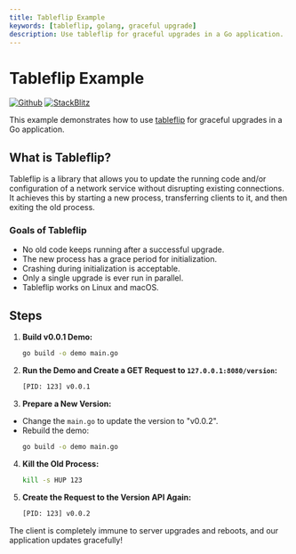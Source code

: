 ```yaml
---
title: Tableflip Example
keywords: [tableflip, golang, graceful upgrade]
description: Use tableflip for graceful upgrades in a Go application.
---
```


# Tableflip Example

[![Github](https://img.shields.io/static/v1?label=&message=Github&color=2ea44f&style=for-the-badge&logo=github)](https://github.com/khulnasoft/recipes/tree/master/tableflip) [![StackBlitz](https://img.shields.io/static/v1?label=&message=StackBlitz&color=2ea44f&style=for-the-badge&logo=StackBlitz)](https://stackblitz.com/github/khulnasoft/recipes/tree/master/tableflip)

This example demonstrates how to use [tableflip](https://github.com/cloudflare/tableflip) for graceful upgrades in a Go application.

## What is Tableflip?

Tableflip is a library that allows you to update the running code and/or configuration of a network service without disrupting existing connections. It achieves this by starting a new process, transferring clients to it, and then exiting the old process.

### Goals of Tableflip

- No old code keeps running after a successful upgrade.
- The new process has a grace period for initialization.
- Crashing during initialization is acceptable.
- Only a single upgrade is ever run in parallel.
- Tableflip works on Linux and macOS.

## Steps

1. **Build v0.0.1 Demo:**
    ```bash
    go build -o demo main.go
    ```

2. **Run the Demo and Create a GET Request to `127.0.0.1:8080/version`:**
    ```bash
    [PID: 123] v0.0.1
    ```

3. **Prepare a New Version:**
  - Change the `main.go` to update the version to "v0.0.2".
  - Rebuild the demo:
    ```bash
    go build -o demo main.go
    ```

4. **Kill the Old Process:**
    ```bash
    kill -s HUP 123
    ```

5. **Create the Request to the Version API Again:**
    ```bash
    [PID: 123] v0.0.2
    ```

The client is completely immune to server upgrades and reboots, and our application updates gracefully!
